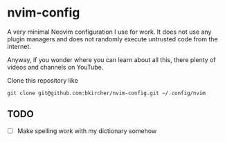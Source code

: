 # nvim-config

A very minimal Neovim configuration I use for work. It does not use any plugin
managers and does not randomly execute untrusted code from the internet.

Anyway, if you wonder where you can learn about all this, there plenty of videos
and channels on YouTube.

Clone this repository like

    git clone git@github.com:bkircher/nvim-config.git ~/.config/nvim

## TODO

- [ ] Make spelling work with my dictionary somehow
